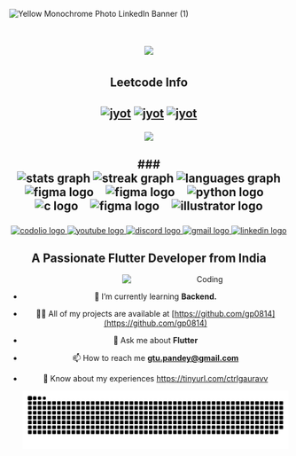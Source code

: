 
![Yellow Monochrome Photo LinkedIn Banner (1)](https://github.com/user-attachments/assets/016ccfe5-993e-48ce-bcf8-49bf8f737546)


<h1 align="center">
    <img src="https://readme-typing-svg.herokuapp.com/?font=Righteous&size=35&center=true&vCenter=true&width=500&height=70&duration=4000&lines=Hi+There!+👋;+I'm+Gaurav!;" />
</h1>
<div align="center"> 

<h2 align="center">Leetcode Info<h2>


  
<p align="center">
  <a href="https://leetcode.com/ctrlgaurav/" target="_blank"><img align="center" src="https://assets.leetcode.com/static_assets/marketing/2024-50.gif" alt="jyot" height="200" width="200" /></a>
  <a href="https://leetcode.com/ctrlgaurav/" target="_blank"><img align="center" src="https://assets.leetcode.com/static_assets/marketing/2024-100-new.gif" alt="jyot" height="200" width="200" /></a>
  <a href="https://leetcode.com/ctrlgaurav/" target="_blank"><img align="center" src="https://assets.leetcode.com/static_assets/marketing/2024-200.gif" alt="jyot" height="200" width="200" /></a>
 </p>
<p align="center">
  
  <img  align=top flex-grow=1 src="https://leetcard.jacoblin.cool/ctrlgaurav?theme=dark&font=Underdog&ext=contest" />  
</p>
###

<div align="center">
  <img src="https://github-readme-stats.vercel.app/api?username=trishanu-init&hide_title=false&hide_rank=false&show_icons=true&include_all_commits=true&count_private=true&disable_animations=false&theme=dracula&locale=en&hide_border=false" height="150" alt="stats graph"  />
  <img src="https://streak-stats.demolab.com?user=gp0814&locale=en&mode=daily&theme=dracula&hide_border=false&border_radius=5" height="150" alt="streak graph"  />
  <img src="https://github-readme-stats.vercel.app/api/top-langs?username=gp0814&locale=en&hide_title=false&layout=compact&card_width=320&langs_count=5&theme=dracula&hide_border=false" height="150" alt="languages graph"  />
</div>



<div align="center">
  <img src="https://1000logos.net/wp-content/uploads/2020/09/Java-Logo-640x400.png" height="50" alt="figma logo"  />
  <img width="12" />
  <img src="https://go.dev/blog/go-brand/Go-Logo/SVG/Go-Logo_Blue.svg" height="50" alt="figma logo"  />
  <img width="12" />
  <img src="https://cdn.jsdelivr.net/gh/devicons/devicon/icons/python/python-original.svg" height="50" alt="python logo"  />
  <img width="12" />
  <img src="https://cdn.jsdelivr.net/gh/devicons/devicon/icons/c/c-original.svg" height="50" alt="c logo"  />
  <img width="12" />
  <img src="https://cdn.jsdelivr.net/gh/devicons/devicon/icons/figma/figma-original.svg" height="50" alt="figma logo"  />
  <img width="12" />
  <img src="https://cdn.jsdelivr.net/gh/devicons/devicon/icons/illustrator/illustrator-plain.svg" height="50" alt="illustrator logo"  />
</div>

###

<div align="center">
    <a href="https://codolio.com/profile/ctrlgaurav" target="_blank">
    <img src="https://codolio.com/codolio_assets/gif-owl-transparent.GIF" height="45" alt="codolio logo"  />
  </a>
  <a href="https://www.youtube.com/@gtugamers/featured" target="_blank">
    <img src="https://cliply.co/wp-content/uploads/2019/07/371907120_YOUTUBE_ICON_TRANSPARENT_400.gif" height="45" alt="youtube logo"  />
  </a>
  <a href="http://discordapp.com/users/776159439953854474" target="_blank">
    <img src="https://cliply.co/wp-content/uploads/2021/08/372108630_DISCORD_LOGO_400.gif" height="45" alt="discord logo"  />
  </a>
  <a href="gkp5625@gmail.com" target="_blank">
    <img src="https://www.freeiconspng.com/thumbs/gmail-icon/gmail-logo-icon-2.png" height="45" alt="gmail logo"  />
  </a>
  <a href="https://www.linkedin.com/in/gaurav-7528b1257/" target="_blank">
    <img src="https://cliply.co/wp-content/uploads/2021/02/372102050_LINKEDIN_ICON_TRANSPARENT_1080.gif" height="45" alt="linkedin logo"  />
  </a>
</div>

<h2 align="center">A Passionate Flutter Developer from India</h2>
<img align="right" alt="Coding" width="300" src="https://user-images.githubusercontent.com/74038190/229223263-cf2e4b07-2615-4f87-9c38-e37600f8381a.gif">



<p align="left"> <a href="https://twitter.com/" target="blank"><img src="https://img.shields.io/twitter/follow/?logo=twitter&style=for-the-badge" alt="" /></a> </p>

- 🌱 I’m currently learning **Backend.**

- 👨‍💻 All of my projects are available at [https://github.com/gp0814](https://github.com/gp0814)

- 💬 Ask me about **Flutter**

- 📫 How to reach me **gtu.pandey@gmail.com**

- 📄 Know about my experiences https://tinyurl.com/ctrlgauravv
  


  <img alt="snake eating my contributions" src="https://raw.githubusercontent.com/salesp07/salesp07/output/github-contribution-grid-snake.svg" />
</div>


###

<br clear="both">

###
